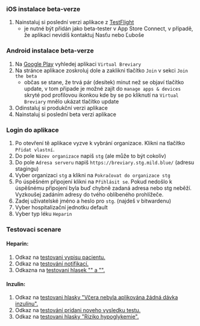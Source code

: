 ### iOS instalace beta-verze
1. Nainstaluj si poslední verzi aplikace z [TestFlight](https://developer.apple.com/testflight/)
    - je nutné být přidán jako beta-tester v App Store Connect, v případě, že aplikaci nevidíš kontaktuj Nasťu nebo Ľuboše

### Android instalace beta-verze
1. Na [Google Play](https://play.google.com/) vyhledej aplikaci `Virtual Breviary`
2. Na stránce aplikace zoskroluj dole a zaklikni tlačítko `Join` v sekci `Join the beta`
    - občas se stane, že trvá pár (desítek) minut než se objaví tlačítko update, v tom připade je možné zajít do `manage apps & devices` skryté pod profilovou ikonkou kde by se po kliknutí na `Virtual Breviary` mnělo ukázat tlačítko update
3. Odinstaluj si produkční verzi aplikace
4. Nainstaluj si poslední beta verzi aplikace

### Login do aplikace
1. Po otevření tě aplikace vyzve k vybrání organizace. Klikni na tlačítko `Přidat vlastní`.
2. Do pole `Název organizace` napiš `stg` (ale může to být cokoliv)
3. Do pole `Adresa serveru` napiš `https://breviary.stg.mild.blue/` (adresu stagingu)
4. Vyber organizaci `stg` a klikni na `Pokračovat do organizace stg`
5. Po úspěšném připojení klikni na `Přihlásit se`. Pokud nedošlo k úspěšnému připojení byla buď chybně zadaná adresa nebo stg neběží. Vyzkoušej zadáním adresy do tvého oblíbeného prohlížeče.
6. Zadej uživatelské jméno a heslo pro `stg`. (najdeš v bitwardenu)
7. Vyber hospitalizační jednotku default
8. Vyber typ léku `Heparin`

### Testovaci scenare
#### Heparin:
1. Odkaz na [testovani vypisu pacientu.](vypispacientu.md)
2. Odkaz na [testování notifikací.](notifikace.md)
3. Odkazna na [testovani hlasek "" a "".](weight_aptt.md)
#### Inzulin:
1. Odkaz na [testovani hlasky "Včera nebyla aplikována žádná dávka inzulínu".](bylavceradavka.md)
2. Odkaz na [testování pridani noveho vysledku testu.](vysledkytestu.md)
3. Odkaz na [testovani hlasky "Riziko hypoglykemie".](rizikohypoglykemie.md)
